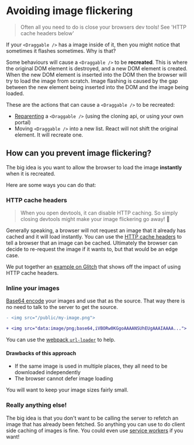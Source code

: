 # Avoiding image flickering

> Often all you need to do is close your browsers dev tools! See 'HTTP cache headers below'

If your `<Draggable />` has a image inside of it, then you might notice that sometimes it flashes sometimes. Why is that?

Some behaviours will cause a `<Draggable />` to be **recreated**. This is where the original DOM element is destroyed, and a new DOM element is created. When the new DOM element is inserted into the DOM then the browser will try to load the image from scratch. Image flashing is caused by the gap between the new element being inserted into the DOM and the image being loaded.

These are the actions that can cause a `<Draggable />` to be recreated:

- [Reparenting](/docs/guides/reparenting.md) a `<Draggable />` (using the cloning api, or using your own portal)
- Moving `<Draggable />` into a new list. React will not shift the original element. It will recreate one.

## How can you prevent image flickering?

The big idea is you want to allow the browser to load the image **instantly** when it is recreated.

Here are some ways you can do that:

### HTTP cache headers

> When you open devtools, it can disable HTTP caching. So simply closing devtools might make your image flickering go away! 🤘

Generally speaking, a browser will not request an image that it already has cached and it will load instantly. You can use the [HTTP cache headers](https://devcenter.heroku.com/articles/increasing-application-performance-with-http-cache-headers) to tell a browser that an image can be cached. Ultimately the browser can decide to re-request the image if it wants to, but that would be an edge case.

We put together an [example on Glitch](https://glitch.com/~image-flickering) that shows off the impact of using HTTP cache headers.

### Inline your images

[Base64 encode](https://stackoverflow.com/questions/201479/what-is-base-64-encoding-used-for) your images and use that as the source. That way there is no need to talk to the server to get the source.

```diff
- <img src="/public/my-image.png">

+ <img src="data:image/png;base64,iVBORw0KGgoAAAANSUhEUgAAAIAAAA...">
```

You can use the [webpack `url-loader`](https://github.com/webpack-contrib/url-loader) to help.

#### Drawbacks of this approach

- If the same image is used in multiple places, they all need to be downloaded independently
- The browser cannot defer image loading

You will want to keep your image sizes fairly small.

### Really anything else!

The big idea is that you don't want to be calling the server to refetch an image that has already been fetched. So anything you can use to do client side caching of images is fine. You could even use [service workers](https://developers.google.com/web/ilt/pwa/caching-files-with-service-worker) if you want!
